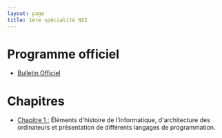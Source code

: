 ```yaml
---
layout: page
title: 1ére spécialité NSI
---
```


# Programme officiel

- <a href="https://cache.media.education.gouv.fr/file/SP1-MEN-22-1-2019/26/8/spe633_annexe_1063268.pdf">Bulletin Officiel</a>

# Chapitres

- <a href="http://dlatreyte.github.io/ressources/1-spe-nsi/C1/lksslkd.md"> Chapitre 1 :</a> Éléments d'histoire de l'informatique, d'architecture des ordinateurs et présentation de différents langages de programmation.
